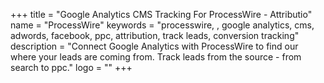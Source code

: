 +++
title = "Google Analytics CMS Tracking For ProcessWire - Attributio"
name = "ProcessWire"
keywords = "processwire, , google analytics, cms, adwords, facebook, ppc, attribution, track leads, conversion tracking"
description = "Connect Google Analytics with ProcessWire to find our where your leads are coming from. Track leads from the source - from search to ppc."
logo = ""
+++
